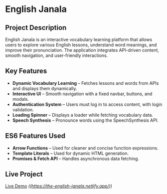 # English Janala

## Project Description

English Janala is an interactive vocabulary learning platform that allows users to explore various English lessons, understand word meanings, and improve their pronunciation. The application integrates API-driven content, smooth navigation, and user-friendly interactions.

## Key Features

- **Dynamic Vocabulary Learning** – Fetches lessons and words from APIs and displays them dynamically.
- **Interactive UI** – Smooth navigation with a fixed navbar, buttons, and modals.
- **Authentication System** – Users must log in to access content, with login validation.
- **Loading Spinner** – Displays a loader while fetching vocabulary data.
- **Speech Synthesis** – Pronounce words using the SpeechSynthesis API.

## ES6 Features Used

- **Arrow Functions** – Used for cleaner and concise function expressions.
- **Template Literals** – Used for dynamic HTML generation.
- **Promises & Fetch API** – Handles asynchronous data fetching.


## Live Project

[Live Demo](#) *((https://the-english-janala.netlify.app/))*

